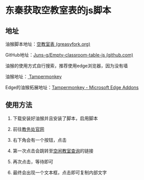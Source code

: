 # 东秦获取空教室表的js脚本

## 地址

油猴脚本地址：[空教室表 (greasyfork.org)](https://greasyfork.org/zh-CN/scripts/462970-空教室表)


GitHub地址：[Juns-g/Empty-classroom-table-js (github.com)](https://github.com/Juns-g/Empty-classroom-table-js)



油猴的使用方式自行搜索，推荐使用edge浏览器，因为没有墙

油猴地址：[ Tampermonkey](https://www.tampermonkey.net/)

Edge的油猴拓展地址：[Tampermonkey - Microsoft Edge Addons](https://microsoftedge.microsoft.com/addons/detail/tampermonkey/iikmkjmpaadaobahmlepeloendndfphd)

## 使用方法

1. 下载安装好油猴并且安装了脚本，启用脚本

2. 前往[教务处官网](http://jwxt.neuq.edu.cn/eams/homeExt.action)

3. 右下角会有一个按钮，点击
4. 第一次点击会跳转至[空闲教室查询](http://jwxt.neuq.edu.cn/eams/classroom/apply/free.action)的链接
5. 再次点击，等待即可
6. 最终会出现一个文本框，点击即可复制内部文字

